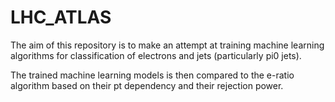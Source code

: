 # LHC_ATLAS

The aim of this repository is to make an attempt at training machine learning algorithms for classification of electrons and jets (particularly pi0 jets).

The trained machine learning models is then compared to the e-ratio algorithm based on their pt dependency and their rejection power.
